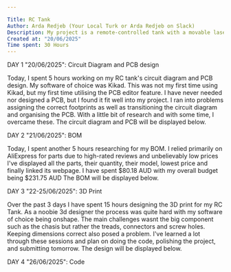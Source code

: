 ```yaml
---

Title: RC Tank
Author: Arda Redjeb (Your Local Turk or Arda Redjeb on Slack)
Description: My project is a remote-controlled tank with a movable laser as a barrel.
Created at: "20/06/2025"
Time spent: 30 Hours
---
```


DAY 1 "20/06/2025": Circuit Diagram and PCB design

Today, I spent 5 hours working on my RC tank's circuit diagram and PCB design.
My software of choice was Kikad. This was not my first time using Kikad, but my first time utilising the PCB editor feature.
I have never needed nor designed a PCB, but I found it fit well into my project.
I ran into problems assigning the correct footprints as well as transitioning the circuit diagram and organising the PCB.
With a little bit of research and with some time, I overcame these. The circuit diagram and PCB will be displayed below.



DAY 2 "21/06/2025": BOM

Today, I spent another 5 hours researching for my BOM.
I relied primarily on AliExpress for parts due to high-rated reviews and unbelievably low prices
I've displayed all the parts, their quantity, their model, lowest price and finally linked its webpage.
I have spent $80.18 AUD with my overall budget being $231.75 AUD
The BOM will be displayed below.


DAY 3 "22-25/06/2025": 3D Print

Over the past 3 days I have spent 15 hours designing the 3D print for my RC Tank.
As a noobie 3d designer the process was quite hard with my software of choice being onshape.
The main challenges wasnt the big component such as the chasis but rather the treads, connectors and screw holes.
Keeping dimensions correct also posed a problem. 
I've learned a lot through these sessions and plan on doing the code, polishing the project, and submitting tomorrow.
The design will be displayed below.

DAY 4 "26/06/2025": Code


